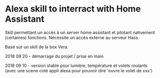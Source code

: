 # Alexa skill to interract with Home Assistant

Skill permettant un accès à un server home assistant et pilotant nativement (certaines) fonctions. Nécessite un accès externe au serveur Hass.

Basé sur un skill de la box Vera.

2018 08 20 - démarrage du projet / prise en main

2018 09 10 - version stable pour lumière, température et volets roulants (avec une scene coté appli alexa pour pouvoir dire 'ouvre le volet de xxx')
